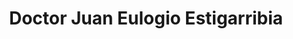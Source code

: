 ---
title: Doctor Juan Eulogio Estigarribia
url: /doctor-juan-eulogio-estigarribia/
latitude: -25.379
longitude: -55.699
---